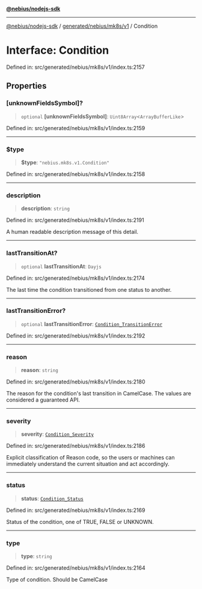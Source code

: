 [**@nebius/nodejs-sdk**](../../../../../README.md)

***

[@nebius/nodejs-sdk](../../../../../README.md) / [generated/nebius/mk8s/v1](../README.md) / Condition

# Interface: Condition

Defined in: src/generated/nebius/mk8s/v1/index.ts:2157

## Properties

### \[unknownFieldsSymbol\]?

> `optional` **\[unknownFieldsSymbol\]**: `Uint8Array`\<`ArrayBufferLike`\>

Defined in: src/generated/nebius/mk8s/v1/index.ts:2159

***

### $type

> **$type**: `"nebius.mk8s.v1.Condition"`

Defined in: src/generated/nebius/mk8s/v1/index.ts:2158

***

### description

> **description**: `string`

Defined in: src/generated/nebius/mk8s/v1/index.ts:2191

A human readable description message of this detail.

***

### lastTransitionAt?

> `optional` **lastTransitionAt**: `Dayjs`

Defined in: src/generated/nebius/mk8s/v1/index.ts:2174

The last time the condition transitioned from one status to another.

***

### lastTransitionError?

> `optional` **lastTransitionError**: [`Condition_TransitionError`](Condition_TransitionError.md)

Defined in: src/generated/nebius/mk8s/v1/index.ts:2192

***

### reason

> **reason**: `string`

Defined in: src/generated/nebius/mk8s/v1/index.ts:2180

The reason for the condition's last transition in CamelCase.
 The values are considered a guaranteed API.

***

### severity

> **severity**: [`Condition_Severity`](../type-aliases/Condition_Severity.md)

Defined in: src/generated/nebius/mk8s/v1/index.ts:2186

Explicit classification of Reason code, so the users or machines can immediately
 understand the current situation and act accordingly.

***

### status

> **status**: [`Condition_Status`](../type-aliases/Condition_Status.md)

Defined in: src/generated/nebius/mk8s/v1/index.ts:2169

Status of the condition, one of TRUE, FALSE or UNKNOWN.

***

### type

> **type**: `string`

Defined in: src/generated/nebius/mk8s/v1/index.ts:2164

Type of condition. Should be CamelCase
